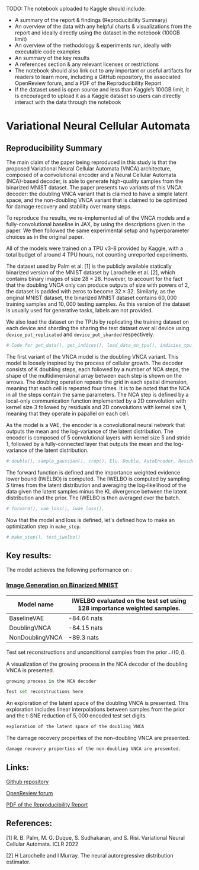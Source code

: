 TODO:
The notebook uploaded to Kaggle should include:
- A summary of the report & findings (Reproducibility Summary)
- An overview of the data with any helpful charts & visualizations from the report and ideally directly using the dataset in the notebook (100GB limit)
- An overview of the methodology & experiments run, ideally with executable code examples
- An summary of the key results
- A references section & any relevant licenses or restrictions
- The notebook should also link out to any important or useful artifacts for readers to learn more, including a GitHub repository, the associated OpenReview forum, and a PDF of the Reproducibility Report
- If the dataset used is open source and less than Kaggle’s 100GB limit, it is encouraged to upload it as a Kaggle dataset so users can directly interact with the data through the notebook


# Variational Neural Cellular Automata

## Reproducibility Summary

The main claim of the paper being reproduced in this study is that the proposed Variational Neural Cellular Automata (VNCA) architecture, composed of a convolutional encoder and a Neural Cellular Automata (NCA)-based decoder, is able to generate high-quality samples from the binarized MNIST dataset.
The paper presents two variants of this VNCA decoder: the doubling VNCA variant that is claimed to have a simple latent space, and the non-doubling VNCA variant that is claimed to be optimized for damage recovery and stability over many steps.

To reproduce the results, we re-implemented all of the VNCA models and a fully-convolutional baseline in JAX, by using the descriptions given in the paper. We then followed the same experimental setup and hyperparameter choices as in the original paper. 

All of the models were trained on a TPU v3-8 provided by Kaggle, with a total budget of around 4 TPU hours, not counting unreported experiments.

The dataset used by Palm et al. [1] is the publicly available statically binarized version of the MNIST dataset by Larochelle et al. [2], which contains binary images of size $28 \times 28$. However, to account for the fact that the doubling VNCA only can produce outputs of size with powers of $2$, the dataset is padded with zeros to become $32 \times 32$. Similarly, as the original MNIST dataset, the binarized MNIST dataset contains $60,000$ training samples and $10,000$ testing samples. As this version of the dataset is usually used for generative tasks, labels are not provided.

We also load the dataset on the TPUs by replicating the training dataset on each device and sharding the sharing the test dataset over all device using `device_put_replicated` and `device_put_sharded` respectively.

```python
# Code for get_data(), get_indices(), load_data_on_tpu(), indicies_tpu_iterator()
```

The first variant of the VNCA model is the doubling VNCA variant. This model is loosely inspired by the process of cellular growth. The decoder consists of K doubling steps, each followed by a number of NCA steps, the shape of the multidimensional array between each step is shown on the arrows. The doubling operation repeats the grid in each spatial dimension, meaning that each cell is repeated four times. It is to be noted that the NCA in all the steps contain the same parameters. The NCA step is defined by a local-only communication function implemented by a 2D convolution with kernel size 3 followed by residuals and 2D convolutions with kernel size 1, meaning that they operate in papallel on each cell.

As the model is a VAE, the encoder is a convolutional neural network that outputs the mean and the log-variance of the latent distribution. The encoder is composed of 5 convolutional layers with kernel size 5 and stride 1, followed by a fully-connected layer that outputs the mean and the log-variance of the latent distribution.

```python
# double(), sample_gaussian(), crop(), Elu, Double, AutoEncoder, Residual, Conv2dZeroInit, NCAStep, DoublingVNCA.
```

The forward function is defined and the importance weighted evidence lower bound (IWELBO) is computed. The IWELBO is computed by sampling $S$ times from the latent distribution and averaging the log-likelihood of the data given the latent samples minus the KL divergence between the latent distribution and the prior. The IWELBO is then averaged over the batch.

```python
# forward(), vae_loss(), iwae_loss(), 
```

Now that the model and loss is defined, let's defined how to make an optimization step in `make_step`.


```python
# make_step(), test_iwelbo() 
```




## Key results:

The model achieves the following performance on :

### [Image Generation on Binarized MNIST](https://paperswithcode.com/sota/image-generation-on-binarized-mnist)

| Model name         | IWELBO evaluated on the test set using 128 importance weighted samples. |
| --------------- |----------- |
| BaselineVAE     | -84.64 nats  |
| DoublingVNCA    | -84.15 nats  |
| NonDoublingVNCA | -89.3 nats |

Test set reconstructions and unconditional samples from the prior $\mathcal{N}(0, I)$. 

A visualization of the growing process in the NCA decoder of the doubling VNCA is presented.

```python
growing process in the NCA decoder
```


```python
Test set reconstructions here
```


An exploration of the latent space of the doubling VNCA is presented. This exploration includes linear interpolations between samples from the prior and the t-SNE reduction of $5,000$ encoded test set digits. 

```python
exploration of the latent space of the doubling VNCA
```

The damage recovery properties of the non-doubling VNCA are presented. 

```python
damage recovery properties of the non-doubling VNCA are presented. 
```

## Links:

[Github repository](https://github.com/albertaillet/vnca)

[OpenReview forum](https://openreview.net/forum?id=d7-ns6SZqp)

[PDF of the Reproducibility Report](https://openreview.net/pdf?id=d7-ns6SZqp)

## References:

[1] R. B. Palm, M. G. Duque, S. Sudhakaran, and S. Risi. Variational Neural Cellular Automata. ICLR 2022

[2] H Larochelle and I Murray. The neural autoregressive distribution estimator.